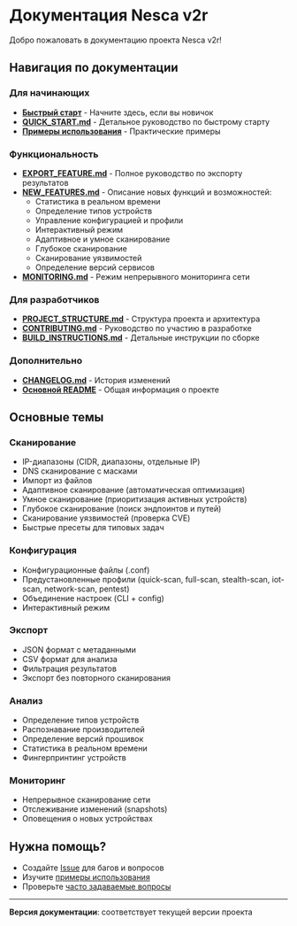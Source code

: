# Документация Nesca v2r

Добро пожаловать в документацию проекта Nesca v2r!

## Навигация по документации

### Для начинающих
- **[Быстрый старт](../README.md#-быстрый-старт)** - Начните здесь, если вы новичок
- **[QUICK_START.md](QUICK_START.md)** - Детальное руководство по быстрому старту
- **[Примеры использования](../README.md#-примеры-использования)** - Практические примеры

### Функциональность
- **[EXPORT_FEATURE.md](EXPORT_FEATURE.md)** - Полное руководство по экспорту результатов
- **[NEW_FEATURES.md](NEW_FEATURES.md)** - Описание новых функций и возможностей:
  - Статистика в реальном времени
  - Определение типов устройств
  - Управление конфигурацией и профили
  - Интерактивный режим
  - Адаптивное и умное сканирование
  - Глубокое сканирование
  - Сканирование уязвимостей
  - Определение версий сервисов
- **[MONITORING.md](MONITORING.md)** - Режим непрерывного мониторинга сети

### Для разработчиков
- **[PROJECT_STRUCTURE.md](PROJECT_STRUCTURE.md)** - Структура проекта и архитектура
- **[CONTRIBUTING.md](CONTRIBUTING.md)** - Руководство по участию в разработке
- **[BUILD_INSTRUCTIONS.md](BUILD_INSTRUCTIONS.md)** - Детальные инструкции по сборке

### Дополнительно
- **[CHANGELOG.md](../CHANGELOG.md)** - История изменений
- **[Основной README](../README.md)** - Общая информация о проекте

## Основные темы

### Сканирование
- IP-диапазоны (CIDR, диапазоны, отдельные IP)
- DNS сканирование с масками
- Импорт из файлов
- Адаптивное сканирование (автоматическая оптимизация)
- Умное сканирование (приоритизация активных устройств)
- Глубокое сканирование (поиск эндпоинтов и путей)
- Сканирование уязвимостей (проверка CVE)
- Быстрые пресеты для типовых задач

### Конфигурация
- Конфигурационные файлы (.conf)
- Предустановленные профили (quick-scan, full-scan, stealth-scan, iot-scan, network-scan, pentest)
- Объединение настроек (CLI + config)
- Интерактивный режим

### Экспорт
- JSON формат с метаданными
- CSV формат для анализа
- Фильтрация результатов
- Экспорт без повторного сканирования

### Анализ
- Определение типов устройств
- Распознавание производителей
- Определение версий прошивок
- Статистика в реальном времени
- Фингерпринтинг устройств

### Мониторинг
- Непрерывное сканирование сети
- Отслеживание изменений (snapshots)
- Оповещения о новых устройствах

## Нужна помощь?

- Создайте [Issue](https://github.com/your-repo/issues) для багов и вопросов
- Изучите [примеры использования](QUICK_START.md)
- Проверьте [часто задаваемые вопросы](../README.md#-важные-замечания)

---

**Версия документации**: соответствует текущей версии проекта

